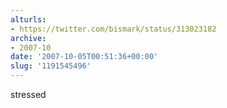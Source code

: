 ```yaml
---
alturls:
- https://twitter.com/bismark/status/313023182
archive:
- 2007-10
date: '2007-10-05T00:51:36+00:00'
slug: '1191545496'
---
```


stressed

